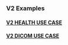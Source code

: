 
### V2 Examples

#### [V2 HEALTH USE CASE](v2health_maintanence_use_case.html)

#### [V2 DICOM USE CASE](v2dicom_use_case.html)